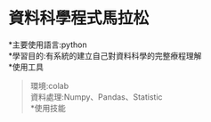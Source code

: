 資料科學程式馬拉松
===============================
*主要使用語言:python<br>
*學習目的:有系統的建立自己對資料科學的完整療程理解<br>
*使用工具
>環境:colab<br>
>資料處理:Numpy、Pandas、Statistic<br>
*使用技能<br>
